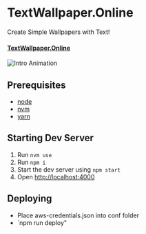 # TextWallpaper.Online

Create Simple Wallpapers with Text!
#### [TextWallpaper.Online][textwallpaperdotonline-url]

![Intro Animation](https://github.com/eralpkaraduman/text-wallpaper-generator/raw/master/src/intro/intro.gif)

## Prerequisites

- [node][node-url]
- [nvm][nvm-url]
- [yarn][yarn-url]

## Starting Dev Server

1. Run `nvm use`
2. Run `npm i`
3. Start the dev server using `npm start`
3. Open [http://localhost:4000](http://localhost:4000)

[nvm-url]: https://github.com/creationix/nvm
[yarn-url]: https://yarnpkg.com
[textwallpaperdotonline-url]: https://textwallpaper.online
[node-url]: https://nodejs.org

## Deploying

- Place aws-credentials.json into conf folder
- `npm run deploy"
